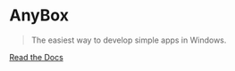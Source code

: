 # AnyBox

> The easiest way to develop simple apps in Windows.

[Read the Docs](https://fresh2.dev/doc/anybox/)

